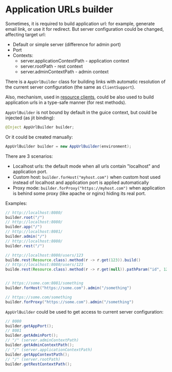 # Application URLs builder

Sometimes, it is required to build application url: for example, generate email link, or use it for redirect.
But server configuration could be changed, affecting target url:

* Default or simple server (difference for admin port)
* Port
* Contexts:
  - server.applicationContextPath - application context
  - server.rootPath - rest context
  - server.adminContextPath - admin context
    
There is a `AppUrlBuilder` class for building links with automatic resolution of 
the current server configuration (the same as `ClientSupport`).

Also, mechanism, used in [resource clients](test/general/client.md#resource-clients),
could be also used to build application urls in a type-safe manner (for rest methods).

`AppUrlBuilder` is not bound by default in the guice context, but could be injected (as jit binding):

```java
@Inject AppUrlBuilder builder;
```

Or it could be created manually:

```java
AppUrlBuilder builder = new AppUrlBuilder(environment);
```

There are 3 scenarios:

* Localhost urls: the default mode when all urls contain "localhost" and application port.
* Custom host: `builder.forHost("myhost.com")` when custom host used instead of localhost and application port
  is applied automatically
* Proxy mode: `builder.forProxy("https://myhost.com")` when application is behind some proxy
  (like apache or nginx) hiding its real port.

Examples:

```java
// http://localhost:8080/
builder.root("/")
// http://localhost:8080/
builder.app("/")
// http://localhost:8081/
builder.admin("/")
// http://localhost:8080/
builder.rest("/")

// http://localhost:8080/users/123     
builde.rest(Resource.class).method(r -> r.get(123)).build()
// http://localhost:8080/users/123     
builde.rest(Resource.class).method(r -> r.get(null)).pathParam("id", 123).build()


// https://some.com:8081/something     
builder.forHost("https://some.com").admin("/something")

// https://some.com/something     
builder.forProxy("https://some.com").admin("/something")
```

`AppUrlBuilder` could be used to get access to current server configuration:

```java
// 8080
builder.getAppPort();
// 8081
builder.getAdminPort();
// "/" (server.adminContextPath)
builder.getAdminContextPath();
// "/" (server.applicationContextPath)
builder.getAppContextPath();
// "/" (server.rootPath)
builder.getRestContextPath();
```
